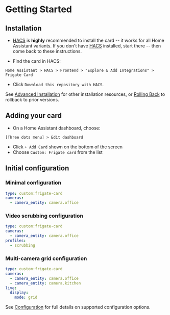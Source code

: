 # Getting Started

## Installation

- [HACS](https://hacs.xyz/) is **highly** recommended to install the card -- it works for all Home Assistant variants. If you don't have [HACS](https://hacs.xyz/) installed, start there -- then come back to these instructions.

- Find the card in HACS:

```
Home Assistant > HACS > Frontend > "Explore & Add Integrations" > Frigate Card
```

- Click `Download this repository with HACS`.

See [Advanced Installation](advanced-installation.md) for other installation resources, or [Rolling Back](./rolling-back.md) to rollback to prior versions.

## Adding your card

- On a Home Assistant dashboard, choose:

```
[Three dots menu] > Edit dashboard
```

- Click `+ Add Card` shown on the bottom of the screen
- Choose `Custom: Frigate card` from the list

## Initial configuration

### Minimal configuration

```yaml
type: custom:frigate-card
cameras:
  - camera_entity: camera.office
```

### Video scrubbing configuration

```yaml
type: custom:frigate-card
cameras:
  - camera_entity: camera.office
profiles:
  - scrubbing
```

### Multi-camera grid configuration

```yaml
type: custom:frigate-card
cameras:
  - camera_entity: camera.office
  - camera_entity: camera.kitchen
live:
  display:
    mode: grid
```

See [Configuration](configuration/README.md) for full details on supported configuration options.
